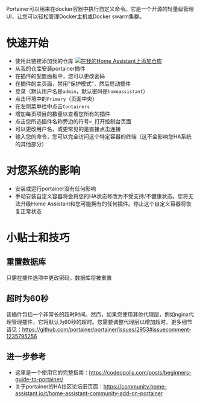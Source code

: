 Portainer可以用来在docker容器中执行自定义命令。它是一个开源的轻量级管理UI，让您可以轻松管理Docker主机或Docker swarm集群。

# 快速开始
- 使用此链接添加我的仓库
[![在我的Home Assistant上添加仓库][repository-badge]][repository-url]
- 从我的仓库安装portainer插件
- 在插件的配置面板中，您可以更改密码
- 在插件的主页面，禁用“保护模式”，然后启动插件
- 登录（默认用户名是`admin`，默认密码是`homeassistant`）
- 点击环境中的`Primary`（页面中央）
- 在左侧菜单栏中点击`Containers`
- 增加每页项目的数量以查看您所有的插件
- 点击您所选插件名称旁边的符号`>_`打开控制台页面
- 可以更改用户名，或更常见的是直接点击连接
- 输入您的命令，您可以完全访问这个特定容器的终端（这不会影响您HA系统的其他部分）

# 对您系统的影响
- 安装或运行portainer没有任何影响
- 手动安装自定义容器将会将您的HA状态修改为不受支持/不健康状态。您将无法升级Home Assistant和您可能拥有的任何插件。停止这个自定义容器将恢复正常状态

# 小贴士和技巧

## 重置数据库
只需在插件选项中更改密码，数据库将被重置

## 超时为60秒
该插件包括一个非常长的超时时间。然而，如果您使用其他代理层，例如nginx代理管理插件，它将默认为60秒的超时。您需要调整代理层以增加超时。更多细节请见：https://github.com/portainer/portainer/issues/2953#issuecomment-1235795256

## 进一步参考
- 这里是一个使用它的完整指南：https://codeopolis.com/posts/beginners-guide-to-portainer/
- 关于portainer的HA社区论坛旧页面：https://community.home-assistant.io/t/home-assistant-community-add-on-portainer

[repository-badge]: https://img.shields.io/badge/Add%20repository%20to%20my-Home%20Assistant-41BDF5?logo=home-assistant&style=for-the-badge
[repository-url]: https://my.home-assistant.io/redirect/supervisor_add_addon_repository/?repository_url=https%3A%2F%2Fgithub.com%2Falexbelgium%2Fhassio-addons